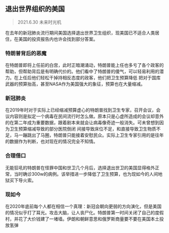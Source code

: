 ## 退出世界组织的美国
> 2021.6.30 未来时光机

在去年的新冠肺炎流行期间美国选择退出世界卫生组织，现美国已不适合人类居住，在美国的投资报告内也许会找到部分答案。

### 特朗普背后的恶魔
在特朗普即将上任前的白宫，此时正暗潮涌动，特朗普能上任也多亏了各个政客的帮助，但帮助背后是有明确代价的。他们看中了特朗普的傻气，可以轻易利用的潜力。在上任后他们轻松干掉持相反态度的政客，他们把卫生预算降低 把对于国库武器的预算抬高，甚至NASA作为美国强大的象征，预算也在大量缩减。

### 新冠肺炎
在2019年时对于实际上已经缩减预算虚心的特朗普找到卫生专家，召开会议，会议内容则是拟定一个病毒在民间流行时怎么做。原本只是心虚所造成的会议却意外的在第二年成为重要数据，跟着剧本来就会让病毒像奇迹一般消失。可未曾想到因为卫生预算缩减导致的部分医院倒闭 间接导致床位不足，和直接导致卫生物质不足，马一蹦跳出了马圈，特朗普只能接着安慰民众。实际上卫生专家引用的是往年的数据作为判断，也对现在的情况完全不知情。

### 合理借口
无能狂吼的特朗普在怪罪中国和世卫几个月后，选择退出世卫的美国显得格外正常，当时确诊300w的病例。该举措进一步降低了卫生预算，也为现如今的人间地狱买下导火索。

### 现如今
在2020年底前每个人都在相信一个真理：新冠会朝向更弱的方向演化，但是美国的情况似乎打了耳光。攻击大脑，让人丧尸化。特朗普第一时间关闭了自己的度假村，并花了大价钱建了一堵墙。伊朗和朝鲜意思和俄罗斯商量要不要在美国本土投放氢弹
